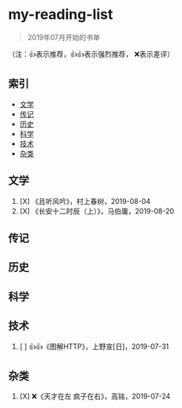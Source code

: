 # my-reading-list

>2019年07月开始的书单


（注：👍表示推荐，👍👍表示强烈推荐， ❌表示差评）

## 索引

- [文学](#文学)
- [传记](#传记)
- [历史](#历史)
- [科学](#科学)
- [技术](#技术)
- [杂类](#杂类)

## 文学


1. [X] 《且听风吟》，村上春树，2019-08-04
1. [X] 《长安十二时辰（上）》，马伯庸，2019-08-20

## 传记


## 历史

## 科学

## 技术

1. [ ] 👍👍《图解HTTP》，上野宣[日]，2019-07-31

## 杂类

1. [X] ❌《天才在左 疯子在右》，高铭，2019-07-24

